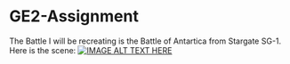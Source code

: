 # GE2-Assignment
The Battle I will be recreating is the Battle of Antartica from Stargate SG-1. Here is the scene:
[![IMAGE ALT TEXT HERE](http://img.youtube.com/vi/XKvLHLqPUQc/0.jpg)](https://youtu.be/XKvLHLqPUQc)
